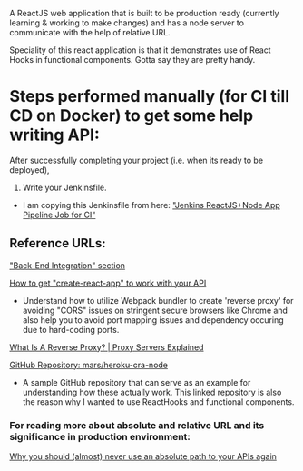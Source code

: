 A ReactJS web application that is built to be production ready (currently learning & working to make changes) 
and has a node server to communicate with the help of relative URL. 

Speciality of this react application is that it demonstrates use of React Hooks in functional components. 
Gotta say they are pretty handy.

# Steps performed manually (for CI till CD on Docker) to get some help writing API:
After successfully completing your project (i.e. when its ready to be deployed), 
1.  Write your Jenkinsfile. 
- I am copying this Jenkinsfile from here: ["Jenkins ReactJS+Node App Pipeline Job for CI"](https://www.jenkins.io/doc/tutorials/build-a-node-js-and-react-app-with-npm/)

## Reference URLs:

["Back-End Integration" section](https://create-react-app.dev/docs/proxying-api-requests-in-development)

[How to get "create-react-app" to work with your API](https://www.newline.co/fullstack-react/articles/using-create-react-app-with-a-server/)
- Understand how to utilize Webpack bundler to create 'reverse proxy' for avoiding "CORS" issues on stringent secure browsers like Chrome and also help you to avoid port mapping issues and dependency occuring due to hard-coding ports.

[What Is A Reverse Proxy? | Proxy Servers Explained](https://www.cloudflare.com/learning/cdn/glossary/reverse-proxy/)

[GitHub Repository: mars/heroku-cra-node](https://github.com/mars/heroku-cra-node)
- A sample GitHub repository that can serve as an example for understanding how these actually work. This linked repository is also the reason why I wanted to use ReactHooks and functional components. 

### For reading more about absolute and relative URL and its significance in production environment:
[Why you should (almost) never use an absolute path to your APIs again](https://www.freecodecamp.org/news/never-use-an-absolute-path-for-your-apis-again-9ee9199563be/)
